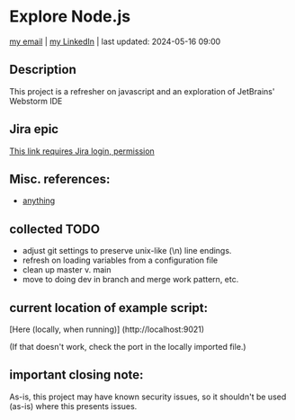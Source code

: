 # Explore Node.js
[my email](mailto:b.dewhirst@gmail.com) | [my LinkedIn](https://www.linkedin.com/in/brian-dewhirst-phd) | last updated:  2024-05-16 09:00

## Description

This project is a refresher on javascript and an exploration of JetBrains' Webstorm IDE

## Jira epic

[This link requires Jira login, permission](https://b-dewhirst-phd.atlassian.net/browse/JS24-2)

## Misc. references:
* [anything](www.something.com)

## collected TODO
* adjust git settings to preserve unix-like (\\n) line endings.
* refresh on loading variables from a configuration file
* clean up master v. main
* move to doing dev in branch and merge work pattern, etc.

## current location of example script:

[Here (locally, when running)] (http://localhost:9021)

(If that doesn't work, check the port in the locally imported file.)


## important closing note:

As-is, this project may have known security issues, so it shouldn't be used (as-is) where this presents issues.